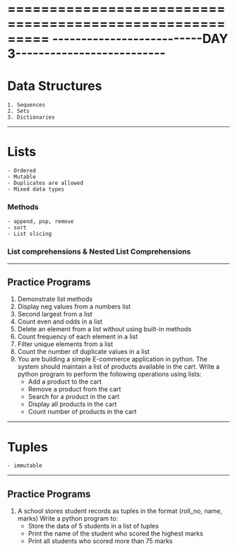 =========================================================
--------------------------DAY 3--------------------------
=========================================================

# Data Structures

    1. Sequences
    2. Sets
    3. Dictionaries

---

# Lists

    - Ordered
    - Mutable
    - Duplicates are allowed
    - Mixed data types

### Methods

    - append, pop, remove
    - sort
    - List slicing

### List comprehensions & Nested List Comprehensions

---

## Practice Programs

1. Demonstrate list methods
2. Display neg values from a numbers list
3. Second largest from a list
4. Count even and odds in a list
5. Delete an element from a list without using built-in methods
6. Count frequency of each element in a list
7. Filter unique elements from a list
8. Count the number of duplicate values in a list
9. You are building a simple E-commerce application in python. The system should maintain a list of products available in the cart. Write a python program to perform the following operations using lists:
   - Add a product to the cart
   - Remove a product from the cart
   - Search for a product in the cart
   - Display all products in the cart
   - Count number of products in the cart

---

# Tuples

    - immutable

---

## Practice Programs
1) A school stores student records as tuples in the format (roll_no, name, marks)
    Write a python program to:
    - Store the data of 5 students in a list of tuples
    - Print the name of the student who scored the highest marks
    - Print all students who scored more than 75 marks
